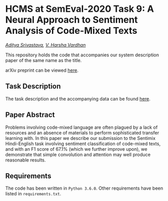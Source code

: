 # HCMS at SemEval-2020 Task 9: A Neural Approach to Sentiment Analysis of Code-Mixed Texts
_[Aditya Srivastava](https://www.github.com/IamAdiSri), [V. Harsha Vardhan](https://www.github.com/talent404)_

This repository holds the code that accompanies our system description paper of the same name as the title.

arXiv preprint can be viewed [here](https://arxiv.org/abs/2007.12076).

## Task Description

The task description and the accompanying data can be found [here](https://competitions.codalab.org/competitions/20654).

## Paper Abstract

Problems involving code-mixed language are often plagued by a lack of resources and an absence of materials to perform sophisticated transfer learning with. In this paper we describe our submission to the Sentimix Hindi-English task involving sentiment classification of code-mixed texts, and with an F1 score of 67.1\% (which we further improve upon), we demonstrate that simple convolution and attention may well produce reasonable results.

## Requirements

The code has been written in `Python 3.6.0`. Other requirements have been listed in `requirements.txt`.

